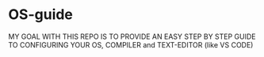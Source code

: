 # OS-guide
MY GOAL WITH THIS REPO IS TO PROVIDE AN EASY STEP BY STEP GUIDE TO CONFIGURING YOUR OS, COMPILER and TEXT-EDITOR (like VS CODE) 
